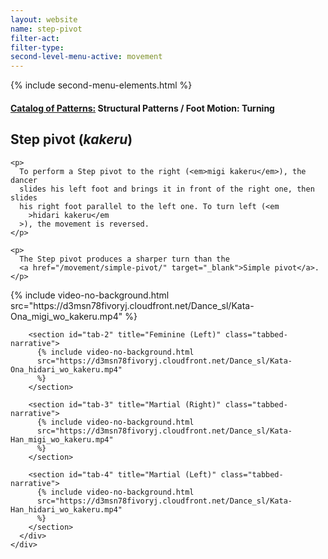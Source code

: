 ```yaml
---
layout: website
name: step-pivot
filter-act:
filter-type:
second-level-menu-active: movement
---
```


{% include second-menu-elements.html %}

<main class="page-content">
  <div class="text-container">
    <h4>
      <a href="/movement/">Catalog of Patterns:</a> Structural Patterns / Foot
      Motion: Turning
    </h4>
    <h2>Step pivot (<em>kakeru</em>)</h2>

    <p>
      To perform a Step pivot to the right (<em>migi kakeru</em>), the dancer
      slides his left foot and brings it in front of the right one, then slides
      his right foot parallel to the left one. To turn left (<em
        >hidari kakeru</em
      >), the movement is reversed.
    </p>

    <p>
      The Step pivot produces a sharper turn than the
      <a href="/movement/simple-pivot/" target="_blank">Simple pivot</a>.
    </p>
  </div>

  <div class="tabs-container">
    <div class="tabs-container__links">
      <div class="wrapper">
        <div id="tabs"></div>
      </div>
    </div>
    <div class="tabs-container__content">
      <div class="wrapper">
        <section id="tab-1" title="Feminine (Right)" class="tabbed-narrative">
          {% include video-no-background.html
          src="https://d3msn78fivoryj.cloudfront.net/Dance_sl/Kata-Ona_migi_wo_kakeru.mp4"
          %}
        </section>

        <section id="tab-2" title="Feminine (Left)" class="tabbed-narrative">
          {% include video-no-background.html
          src="https://d3msn78fivoryj.cloudfront.net/Dance_sl/Kata-Ona_hidari_wo_kakeru.mp4"
          %}
        </section>

        <section id="tab-3" title="Martial (Right)" class="tabbed-narrative">
          {% include video-no-background.html
          src="https://d3msn78fivoryj.cloudfront.net/Dance_sl/Kata-Han_migi_wo_kakeru.mp4"
          %}
        </section>

        <section id="tab-4" title="Martial (Left)" class="tabbed-narrative">
          {% include video-no-background.html
          src="https://d3msn78fivoryj.cloudfront.net/Dance_sl/Kata-Han_hidari_wo_kakeru.mp4"
          %}
        </section>
      </div>
    </div>
  </div>
</main>
